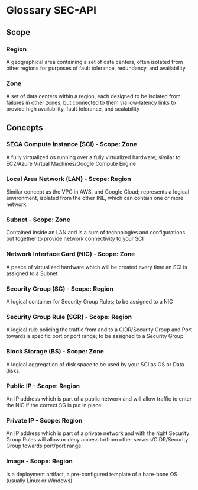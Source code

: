 # Glossary SEC-API

## Scope

### Region

A geographical area containing a set of data centers, often isolated from other regions for purposes of fault tolerance, redundancy, and availability.

### Zone

A set of data centers within a region, each designed to be isolated from failures in other zones, but connected to them via low-latency links to provide high availability, fault tolerance, and scalability

## Concepts

### SECA Compute Instance (SCI) - Scope: Zone

A fully virtualized os running over a fully virtualized hardware; similar to EC2/Azure Virtual Machines/Google Compute Engine

### Local Area Network (LAN) - Scope: Region

Similar concept as the VPC in AWS, and Google Cloud; represents a logical environment, isolated from the other INE, which can contain one or more network.

### Subnet - Scope: Zone

Contained inside an LAN and is a sum of technologies and configurations put together to provide network connectivity to your SCI

### Network Interface Card (NIC) - Scope: Zone

A peace of virtualized hardware which will be created every time an SCI is assigned to a Subnet

### Security Group (SG) - Scope: Region

A logical container for Security Group Rules; to be assigned to a NIC

### Security Group Rule (SGR) - Scope: Region

A logical rule policing the traffic from and to a CIDR/Security Group and Port towards a specific port or port range; to be assigned to a Security Group

### Block Storage (BS) - Scope: Zone

A logical aggregation of disk space to be used by your SCI as OS or Data disks.

### Public IP - Scope: Region

An IP address which is part of a public network and will allow traffic to enter the NIC if the correct SG is put in place

### Private IP - Scope: Region

An IP address which is part of a private network and with the right Security Group Rules will allow or deny access to/from other servers/CIDR/Security Group towards port/port range.

### Image - Scope: Region

Is a deployment artifact, a pre-configured template of a bare-bone OS (usually Linux or Windows).

